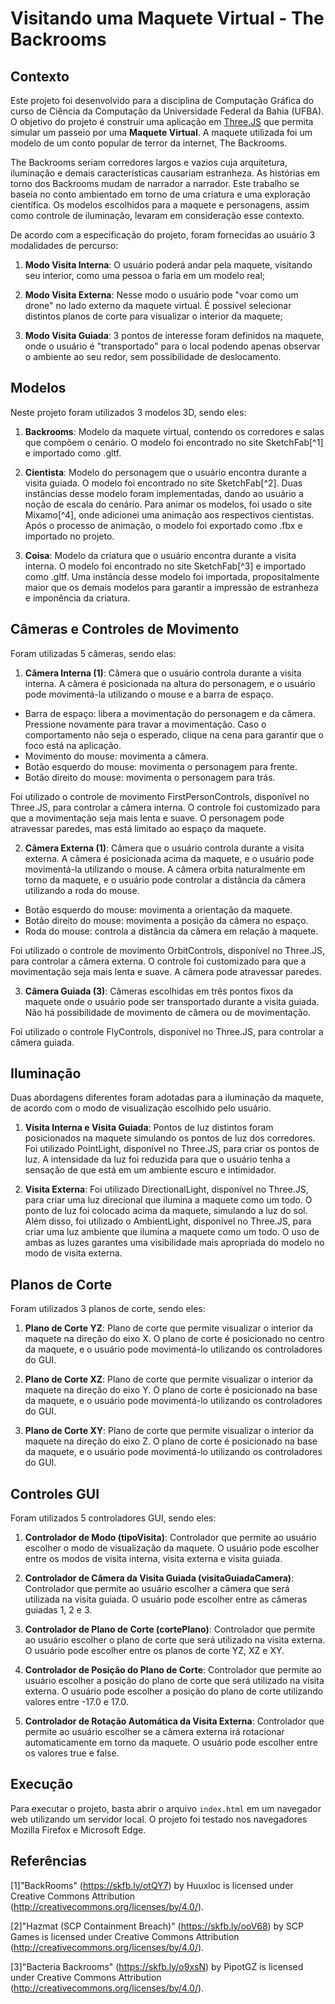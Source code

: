 # Visitando uma Maquete Virtual - The Backrooms

## Contexto

Este projeto foi desenvolvido para a disciplina de Computação Gráfica do curso de Ciência da Computação da Universidade Federal da Bahia (UFBA). O objetivo do projeto é construir uma aplicação em [Three.JS](https://threejs.org/) que permita simular um passeio por uma **Maquete Virtual**. A maquete utilizada foi um modelo de um conto popular de terror da internet, The Backrooms. 

The Backrooms seriam corredores largos e vazios  cuja arquitetura, iluminação e demais características causariam estranheza. As histórias em torno dos Backrooms mudam de narrador a narrador. Este trabalho se baseia no conto ambientado em torno de uma criatura e uma exploração científica. Os modelos escolhidos para a maquete e personagens, assim como controle de iluminação, levaram em consideração esse contexto. 

De acordo com a especificação do projeto, foram fornecidas ao usuário 3 modalidades de percurso:

1. **Modo Visita Interna**: O usuário poderá andar pela maquete, visitando seu interior, como uma pessoa o faria em um modelo real;

2. **Modo Visita Externa**: Nesse modo o usuário pode "voar como um drone" no lado externo da maquete virtual. É possível selecionar distintos planos de corte para visualizar o interior da maquete;

3. **Modo Visita Guiada**: 3 pontos de interesse foram definidos na maquete, onde o usuário é "transportado" para o local podendo apenas observar o ambiente ao seu redor, sem possibilidade de deslocamento.

## Modelos

Neste projeto foram utilizados 3 modelos 3D, sendo eles:

1. **Backrooms**: Modelo da maquete virtual, contendo os corredores e salas que compõem o cenário. O modelo foi encontrado no site SketchFab[^1] e importado como .gltf.

2. **Cientista**: Modelo do personagem que o usuário encontra durante a visita guiada. O modelo foi encontrado no site SketchFab[^2]. Duas instâncias desse modelo foram implementadas, dando ao usuário a noção de escala do cenário. Para animar os modelos, foi usado o site Mixamo[^4], onde adicionei uma animação aos respectivos cientistas. Após o processo de animação, o modelo foi exportado como .fbx e importado no projeto.

3. **Coisa**: Modelo da criatura que o usuário encontra durante a visita interna. O modelo foi encontrado no site SketchFab[^3] e importado como .gltf. Uma instância desse modelo foi importada, propositalmente maior que os demais modelos para garantir a impressão de estranheza e imponência da criatura.

## Câmeras e Controles de Movimento

Foram utilizadas 5 câmeras, sendo elas:

1. **Câmera Interna (1)**: Câmera que o usuário controla durante a visita interna. A câmera é posicionada na altura do personagem, e o usuário pode movimentá-la utilizando o mouse e a barra de espaço. 

* Barra de espaço: libera a movimentação do personagem e da câmera. Pressione novamente para travar a movimentação. Caso o comportamento não seja o esperado, clique na cena para garantir que o foco está na aplicação.
* Movimento do mouse: movimenta a câmera.
* Botão esquerdo do mouse: movimenta o personagem para frente.
* Botão direito do mouse: movimenta o personagem para trás.

Foi utilizado o controle de movimento FirstPersonControls, disponível no Three.JS, para controlar a câmera interna. O controle foi customizado para que a movimentação seja mais lenta e suave. O personagem pode atravessar paredes, mas está limitado ao espaço da maquete.

2. **Câmera Externa (1)**: Câmera que o usuário controla durante a visita externa. A câmera é posicionada acima da maquete, e o usuário pode movimentá-la utilizando o mouse. A câmera orbita naturalmente em torno da maquete, e o usuário pode controlar a distância da câmera utilizando a roda do mouse.

* Botão esquerdo do mouse: movimenta a orientação da maquete.
* Botão direito do mouse: movimenta a posição da câmera no espaço.
* Roda do mouse: controla a distância da câmera em relação à maquete.

Foi utilizado o controle de movimento OrbitControls, disponível no Three.JS, para controlar a câmera externa. O controle foi customizado para que a movimentação seja mais lenta e suave. A câmera pode atravessar paredes.

3. **Câmera Guiada (3)**: Câmeras escolhidas em três pontos fixos da maquete onde o usuário pode ser transportado durante a visita guiada. Não há possibilidade de movimento de câmera ou de movimentação.

Foi utilizado o controle FlyControls, disponível no Three.JS, para controlar a câmera guiada.

## Iluminação
Duas abordagens diferentes foram adotadas para a iluminação da maquete, de acordo com o modo de visualização escolhido pelo usuário.

1. **Visita Interna e Visita Guiada**: Pontos de luz distintos foram posicionados na maquete simulando os pontos de luz dos corredores. Foi utilizado PointLight, disponível no Three.JS, para criar os pontos de luz. A intensidade da luz foi reduzida para que o usuário tenha a sensação de que está em um ambiente escuro e intimidador.

2. **Visita Externa**: Foi utilizado DirectionalLight, disponível no Three.JS, para criar uma luz direcional que ilumina a maquete como um todo. O ponto de luz foi colocado acima da maquete, simulando a luz do sol. Além disso, foi utilizado o AmbientLight, disponível no Three.JS, para criar uma luz ambiente que ilumina a maquete como um todo. O uso de ambas as luzes garantes uma visibilidade mais apropriada do modelo no modo de visita externa.

## Planos de Corte
Foram utilizados 3 planos de corte, sendo eles:

1. **Plano de Corte YZ**: Plano de corte que permite visualizar o interior da maquete na direção do eixo X. O plano de corte é posicionado no centro da maquete, e o usuário pode movimentá-lo utilizando os controladores do GUI.

2. **Plano de Corte XZ**: Plano de corte que permite visualizar o interior da maquete na direção do eixo Y. O plano de corte é posicionado na base da maquete, e o usuário pode movimentá-lo utilizando os controladores do GUI.

3. **Plano de Corte XY**: Plano de corte que permite visualizar o interior da maquete na direção do eixo Z. O plano de corte é posicionado na base da maquete, e o usuário pode movimentá-lo utilizando os controladores do GUI.

## Controles GUI
Foram utilizados 5 controladores GUI, sendo eles:

1. **Controlador de Modo (tipoVisita)**: Controlador que permite ao usuário escolher o modo de visualização da maquete. O usuário pode escolher entre os modos de visita interna, visita externa e visita guiada.

2. **Controlador de Câmera da Visita Guiada (visitaGuiadaCamera)**: Controlador que permite ao usuário escolher a câmera que será utilizada na visita guiada. O usuário pode escolher entre as câmeras guiadas 1, 2 e 3.

3. **Controlador de Plano de Corte (cortePlano)**: Controlador que permite ao usuário escolher o plano de corte que será utilizado na visita externa. O usuário pode escolher entre os planos de corte YZ, XZ e XY.

4. **Controlador de Posição do Plano de Corte**: Controlador que permite ao usuário escolher a posição do plano de corte que será utilizado na visita externa. O usuário pode escolher a posição do plano de corte utilizando valores entre -17.0 e 17.0.

5. **Controlador de Rotação Automática da Visita Externa**: Controlador que permite ao usuário escolher se a câmera externa irá rotacionar automaticamente em torno da maquete. O usuário pode escolher entre os valores true e false.

## Execução
Para executar o projeto, basta abrir o arquivo `index.html` em um navegador web utilizando um servidor local. O projeto foi testado nos navegadores Mozilla Firefox e Microsoft Edge.

## Referências
[1]"BackRooms" (https://skfb.ly/otQY7) by Huuxloc is licensed under Creative Commons Attribution (http://creativecommons.org/licenses/by/4.0/).

[2]"Hazmat (SCP Containment Breach)" (https://skfb.ly/ooV68) by SCP Games is licensed under Creative Commons Attribution (http://creativecommons.org/licenses/by/4.0/).

[3]"Bacteria Backrooms" (https://skfb.ly/o9xsN) by PipotGZ is licensed under Creative Commons Attribution (http://creativecommons.org/licenses/by/4.0/).